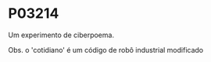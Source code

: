# P03214
Um experimento de ciberpoema.

Obs. o 'cotidiano' é um código de robô industrial modificado
